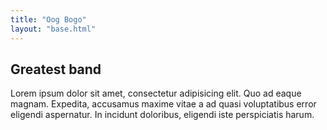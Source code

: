 ```yaml
---
title: "Oog Bogo"
layout: "base.html"
---
```

<section id="hero">
    <h1></h1>
</section>
    <section id="description">
    <h2>Greatest band</h2>
    <p>Lorem ipsum dolor sit amet, consectetur adipisicing elit. Quo ad eaque magnam. Expedita, accusamus maxime
        vitae a ad quasi voluptatibus error eligendi aspernatur. In incidunt doloribus, eligendi iste
        perspiciatis harum.</p>
</section>
<section class="main-section">
    <h1></h1>
</section>